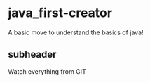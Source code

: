 # java_first-creator
A basic move to understand the basics of java!


## subheader

Watch everything from GIT